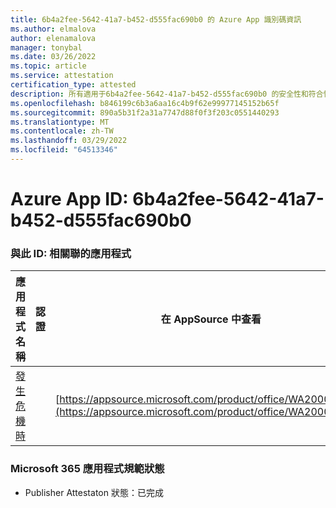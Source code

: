 ```yaml
---
title: 6b4a2fee-5642-41a7-b452-d555fac690b0 的 Azure App 識別碼資訊
ms.author: elmalova
author: elenamalova
manager: tonybal
ms.date: 03/26/2022
ms.topic: article
ms.service: attestation
certification_type: attested
description: 所有適用于6b4a2fee-5642-41a7-b452-d555fac690b0 的安全性和符合性資訊資訊。
ms.openlocfilehash: b846199c6b3a6aa16c4b9f62e99977145152b65f
ms.sourcegitcommit: 890a5b31f2a31a7747d88f0f3f203c0551440293
ms.translationtype: MT
ms.contentlocale: zh-TW
ms.lasthandoff: 03/29/2022
ms.locfileid: "64513346"
---
```

# <a name="azure-app-id-6b4a2fee-5642-41a7-b452-d555fac690b0"></a>Azure App ID: 6b4a2fee-5642-41a7-b452-d555fac690b0


### <a name="apps-associated-with-this-id"></a>與此 ID: 相關聯的應用程式
| **應用程式名稱** | **認證** | **在 AppSource 中查看** |
|--------------|---------------|-----------------------|
| [發生危機時](../forward/WA200003194.md) |  | [https://appsource.microsoft.com/product/office/WA200003194](https://appsource.microsoft.com/product/office/WA200003194) |

### <a name="microsoft-365-app-compliance-status"></a>Microsoft 365 應用程式規範狀態
- Publisher Attestaton 狀態：已完成
